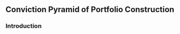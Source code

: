 #

## Conviction Pyramid of Portfolio Construction




### Introduction <a name="introduction"></a>
